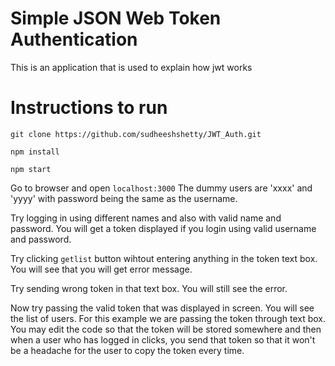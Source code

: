 # Simple JSON Web Token Authentication
This is an application that is used to explain how jwt works

# Instructions to run
```
git clone https://github.com/sudheeshshetty/JWT_Auth.git
```
```
npm install
```
```
npm start
```
Go to browser and open  `localhost:3000`
The dummy users are 'xxxx' and 'yyyy' with password being the same as the username.

Try logging in using different names and also with valid name and password.
You will get a token displayed if you login using valid username and password.

Try clicking `getlist` button  wihtout entering anything in the token text box.
You will see that you will get error message.

Try sending wrong token in that text box. You will still see the error.

Now try passing the valid token that was displayed in screen. You will see the list of users.
For this example we are passing the token through text box. You may edit the code so that the token will be stored somewhere and then when a user who has logged in clicks, you send that token so that it won't be a headache for the user to copy the token every time.
